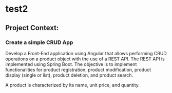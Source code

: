 # test2
## Project Context:
### Create a simple CRUD App 

Develop a Front-End application using  Angular  that allows performing CRUD operations on a product object with the use of a REST API.
The REST API is  implemented using  Spring Boot.
The objective is to implement functionalities for product registration, product modification, product display (single or list), product deletion, and product search.

A product is characterized by its name, unit price, and quantity.
